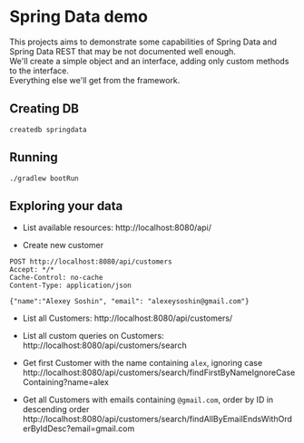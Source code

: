 # Spring Data demo

This projects aims to demonstrate some capabilities of Spring Data and Spring Data REST that may be not documented well enough. <br />
We'll create a simple object and an interface, adding only custom methods to the interface. <br />
Everything else we'll get from the framework.


## Creating DB
``` 
createdb springdata
```

## Running
```
./gradlew bootRun
```

## Exploring your data

* List available resources:
http://localhost:8080/api/

* Create new customer
```
POST http://localhost:8080/api/customers
Accept: */*
Cache-Control: no-cache
Content-Type: application/json

{"name":"Alexey Soshin", "email": "alexeysoshin@gmail.com"}
```

* List all Customers:
http://localhost:8080/api/customers/

* List all custom queries on Customers:
http://localhost:8080/api/customers/search

* Get first Customer with the name containing `alex`, ignoring case
http://localhost:8080/api/customers/search/findFirstByNameIgnoreCaseContaining?name=alex

* Get all Customers with emails containing `@gmail.com`, order by ID in descending order 
http://localhost:8080/api/customers/search/findAllByEmailEndsWithOrderByIdDesc?email=gmail.com